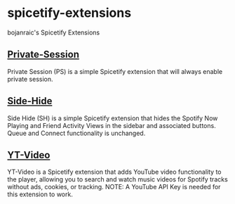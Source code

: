# spicetify-extensions
bojanraic's Spicetify Extensions

## [Private-Session](./private-session/README.md)

Private Session (PS) is a simple Spicetify extension that will always enable private session.

## [Side-Hide](./side-hide/README.md)

Side Hide (SH) is a simple Spicetify extension that hides the Spotify Now Playing and Friend Activity Views in the sidebar and associated buttons. Queue and Connect functionality is unchanged.

## [YT-Video](./yt-video/README.md)

YT-Video is a Spicetify extension that adds YouTube video functionality to the player, allowing you to search and watch music videos for Spotify tracks without ads, cookies, or tracking. 
NOTE: A YouTube API Key is needed for this extension to work. 